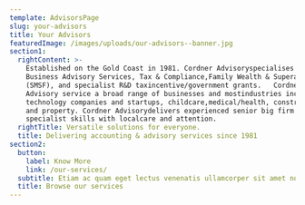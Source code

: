 ```yaml
---
template: AdvisorsPage
slug: your-advisors
title: Your Advisors
featuredImage: /images/uploads/our-advisors--banner.jpg
section1:
  rightContent: >-
    Established on the Gold Coast in 1981. Cordner Advisoryspecialises in
    Business Advisory Services, Tax & Compliance,Family Wealth & Superannuation
    (SMSF), and specialist R&D taxincentive/government grants.   Cordner
    Advisory service a broad range of businesses and mostindustries including
    technology companies and startups, childcare,medical/health, construction
    and property. Cordner Advisorydelivers experienced senior big firm
    specialist skills with localcare and attention.
  rightTitle: Versatile solutions for everyone.
  title: Delivering accounting & advisory services since 1981
section2:
  button:
    label: Know More
    link: /our-services/
  subtitle: Etiam ac quam eget lectus venenatis ullamcorper sit amet non arcu.
  title: Browse our services
---
```


